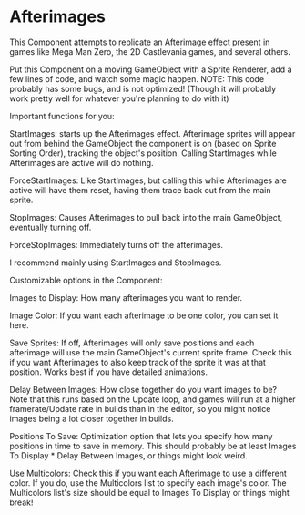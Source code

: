 # Afterimages

This Component attempts to replicate an Afterimage effect present in games like Mega Man Zero, the 2D Castlevania games, and several others.

Put this Component on a moving GameObject with a Sprite Renderer, add a few lines of code, and watch some magic happen. NOTE: This code probably has some bugs, and is not optimized! (Though it will probably work pretty well for whatever you're planning to do with it)

Important functions for you:

StartImages: starts up the Afterimages effect. Afterimage sprites will appear out from behind the GameObject the component is on (based on Sprite Sorting Order), tracking the object's position. Calling StartImages while Afterimages are active will do nothing.

ForceStartImages: Like StartImages, but calling this while Afterimages are active will have them reset, having them trace back out from the main sprite.

StopImages: Causes Afterimages to pull back into the main GameObject, eventually turning off.

ForceStopImages: Immediately turns off the afterimages.

I recommend mainly using StartImages and StopImages.








Customizable options in the Component:

Images to Display: How many afterimages you want to render.

Image Color: If you want each afterimage to be one color, you can set it here.

Save Sprites: If off, Afterimages will only save positions and each afterimage will use the main GameObject's current sprite frame. Check this if you want Afterimages to also keep track of the sprite it was at that position. Works best if you have detailed animations.

Delay Between Images: How close together do you want images to be? Note that this runs based on the Update loop, and games will run at a higher framerate/Update rate in builds than in the editor, so you might notice images being a lot closer together in builds.

Positions To Save: Optimization option that lets you specify how many positions in time to save in memory. This should probably be at least Images To Display * Delay Between Images, or things might look weird.

Use Multicolors: Check this if you want each Afterimage to use a different color. If you do, use the Multicolors list to specify each image's color. The Multicolors list's size should be equal to Images To Display or things might break!

